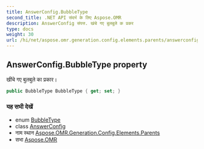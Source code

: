 ```yaml
---
title: AnswerConfig.BubbleType
second_title: .NET API संदर्भ के लिए Aspose.OMR
description: AnswerConfig संपत्त. खंचे गए बुलबुले क प्रकर
type: docs
weight: 30
url: /hi/net/aspose.omr.generation.config.elements.parents/answerconfig/bubbletype/
---
```

## AnswerConfig.BubbleType property

खींचे गए बुलबुले का प्रकार।

```csharp
public BubbleType BubbleType { get; set; }
```

### यह सभी देखें

* enum [BubbleType](../../../aspose.omr.generation.config.enums/bubbletype/)
* class [AnswerConfig](../)
* नाम स्थान [Aspose.OMR.Generation.Config.Elements.Parents](../../answerconfig/)
* सभा [Aspose.OMR](../../../)


